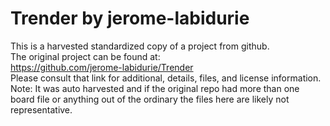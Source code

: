 
# Trender by jerome-labidurie  
This is a harvested standardized copy of a project from github.  
The original project can be found at:  
https://github.com/jerome-labidurie/Trender  
Please consult that link for additional, details, files, and license information.  
Note: It was auto harvested and if the original repo had more than one board file or anything out of the ordinary the files here are likely not representative.  
    